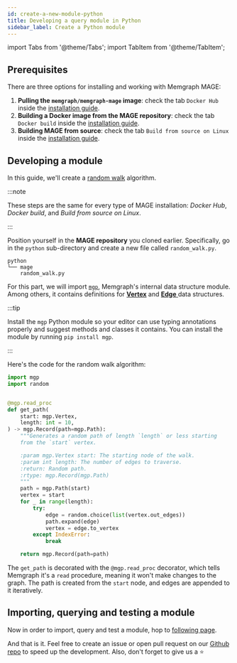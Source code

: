 ```yaml
---
id: create-a-new-module-python
title: Developing a query module in Python
sidebar_label: Create a Python module
---
```


import Tabs from '@theme/Tabs';
import TabItem from '@theme/TabItem';

## Prerequisites

There are three options for installing and working with Memgraph MAGE:
1.  **Pulling the `memgraph/memgraph-mage` image**:  check the tab `Docker Hub`
    inside the [installation guide](/installation.md).
2.  **Building a Docker image from the MAGE repository**: check the tab `Docker
    build` inside the [installation guide](/installation.md).
3.  **Building MAGE from source**: check the tab `Build from source on Linux` inside the
    [installation guide](/installation.md).

## Developing a module

In this guide, we'll create a [random
walk](https://en.wikipedia.org/wiki/Random_walk#On_graphs) algorithm.

:::note

These steps are the same for every type of MAGE installation: _Docker Hub_,
_Docker build_, and _Build from source on Linux_.

:::

Position yourself in the **MAGE repository** you cloned earlier. Specifically,
go in the `python` sub-directory and create a new file called `random_walk.py`.

```plaintext
python
└── mage
    random_walk.py

```

For this part, we will import [`mgp`](https://github.com/memgraph/mgp), Memgraph's internal data structure module.
Among others, it contains definitions for [**Vertex**](https://github.com/memgraph/mgp/blob/main/mgp.py#L260) and [**Edge** ](https://github.com/memgraph/mgp/blob/main/mgp.py#L182)data structures.

:::tip

Install the `mgp` Python module so your editor can use typing annotations
properly and suggest methods and classes it contains. You can install the module
by running `pip install mgp`.

:::

Here's the code for the random walk algorithm:

```python
import mgp
import random


@mgp.read_proc
def get_path(
    start: mgp.Vertex,
    length: int = 10,
) -> mgp.Record(path=mgp.Path):
    """Generates a random path of length `length` or less starting
    from the `start` vertex.

    :param mgp.Vertex start: The starting node of the walk.
    :param int length: The number of edges to traverse.
    :return: Random path.
    :rtype: mgp.Record(mgp.Path)
    """
    path = mgp.Path(start)
    vertex = start
    for _ in range(length):
        try:
            edge = random.choice(list(vertex.out_edges))
            path.expand(edge)
            vertex = edge.to_vertex
        except IndexError:
            break

    return mgp.Record(path=path)
```

The `get_path` is decorated with the `@mgp.read_proc` decorator, which tells
Memgraph it's a `read` procedure, meaning it won't make changes to the graph.
The path is created from the `start` node, and edges are appended to it
iteratively.


## Importing, querying and testing a module

Now in order to import, query and test a module, hop to [following page](/mage/tutorials/run-a-query-module).


And that is it. Feel free to create an issue or open pull request on our [Github repo](https://github.com/memgraph/mage)
to speed up the development. Also, don't forget to give us a :star:
